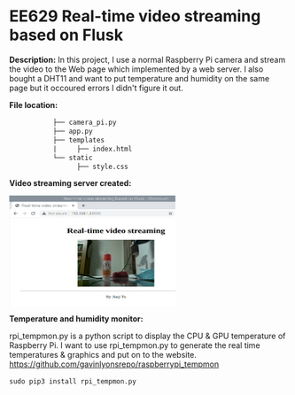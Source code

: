 # EE629 Real-time video streaming based on Flusk

**Description:** In this project, I use a normal Raspberry Pi camera and stream the video to the Web page which implemented by a web server. I also bought a DHT11 and want to put temperature and humidity on the same page but it occoured errors I didn't figure it out.

**File location:**

               ├── camera_pi.py
               ├── app.py
               ├── templates
               |     ├── index.html
               └── static
                     ├── style.css


**Video streaming server created:**

<img src="https://github.com/JiaqiTu/EE629-IOT/blob/master/images/live_stream.png" width = "300" height = "200" alt="1" align=center />


**Temperature and humidity monitor:**

rpi_tempmon.py is a python script to display the CPU & GPU temperature of Raspberry Pi. I want to use rpi_tempmon.py to generate the real time temperatures & graphics and put on to the website. 
https://github.com/gavinlyonsrepo/raspberrypi_tempmon
```
sudo pip3 install rpi_tempmon.py
```





